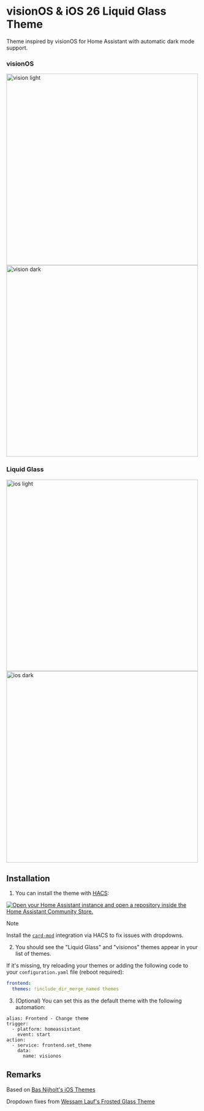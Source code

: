# visionOS & iOS 26 Liquid Glass Theme

Theme inspired by visionOS for Home Assistant with automatic dark mode support.

### visionOS
<img width="500" alt="vision light" src="https://github.com/user-attachments/assets/37b0c69a-c876-4d13-ac05-e48ccc178785" /><img width="500" alt="vision dark" src="https://github.com/user-attachments/assets/908e3338-6573-4a9c-b483-90e352e9977c" />

### Liquid Glass
<img width="500" alt="ios light" src="https://github.com/user-attachments/assets/dde7aa13-2dad-42f6-8239-3ffa7fe2477b" /><img width="500" alt="ios dark" src="https://github.com/user-attachments/assets/13e3f550-5935-4cc6-825f-ae1bf90d1070" />

## Installation

1. You can install the theme with [HACS](https://hacs.xyz/docs/setup/download):

[![Open your Home Assistant instance and open a repository inside the Home Assistant Community Store.](https://my.home-assistant.io/badges/hacs_repository.svg)](https://my.home-assistant.io/redirect/hacs_repository/?owner=Nezz&repository=homeassistant-visionos-theme&category=theme)

> [!NOTE]  
> Install the [`card-mod`](https://github.com/thomasloven/lovelace-card-mod) integration via HACS to fix issues with dropdowns.

2. You should see the "Liquid Glass" and "visionos" themes appear in your list of themes.

If it's missing, try reloading your themes or adding the following code to your `configuration.yaml` file (reboot required):

```yaml
frontend:
  themes: !include_dir_merge_named themes
```

3. (Optional) You can set this as the default theme with the following automation:
```
alias: Frontend - Change theme
trigger:
  - platform: homeassistant
    event: start
action:
  - service: frontend.set_theme
    data:
      name: visionos
```

## Remarks

Based on [Bas Nijholt's iOS Themes](https://github.com/basnijholt/lovelace-ios-themes)

Dropdown fixes from [Wessam Lauf's Frosted Glass Theme](https://github.com/wessamlauf/homeassistant-frosted-glass-themes)
